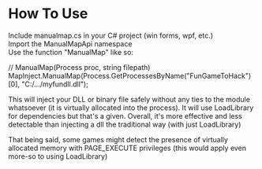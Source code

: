 # How To Use
Include manualmap.cs in your C# project (win forms, wpf, etc.) <br>
Import the ManualMapApi namespace <br>
Use the function "ManualMap" like so: <br>

// ManualMap(Process proc, string filepath) <br>
MapInject.ManualMap(Process.GetProcessesByName("FunGameToHack")[0], "C:/.../myfundll.dll"); <br>

This will inject your DLL or binary file safely without any ties to the module <br>
whatsoever (it is virtually allocated into the process). It will use LoadLibrary for dependencies but that's a given. Overall, it's more effective and less detectable than injecting a dll the traditional way (with just LoadLibrary)

That being said, some games might detect the presence of virtually allocated memory with PAGE_EXECUTE privileges (this would apply even more-so to using LoadLibrary)
